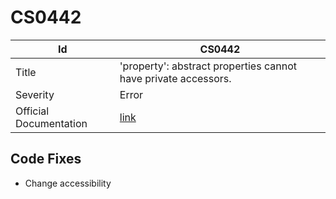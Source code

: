 # CS0442

| Id                     | CS0442                                                            |
| ---------------------- | ----------------------------------------------------------------- |
| Title                  | 'property': abstract properties cannot have private accessors\.   |
| Severity               | Error                                                             |
| Official Documentation | [link](http://docs.microsoft.com/en-us/dotnet/csharp/misc/cs0442) |

## Code Fixes

* Change accessibility

